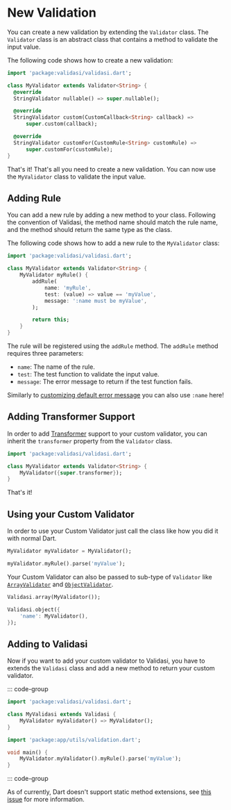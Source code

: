 # New Validation

You can create a new validation by extending the `Validator` class. The `Validator` class is an abstract class that contains a method to validate the input value.

The following code shows how to create a new validation:

```dart
import 'package:validasi/validasi.dart';

class MyValidator extends Validator<String> {
  @override
  StringValidator nullable() => super.nullable();

  @override
  StringValidator custom(CustomCallback<String> callback) =>
      super.custom(callback);

  @override
  StringValidator customFor(CustomRule<String> customRule) =>
      super.customFor(customRule);
}
```

That's it! That's all you need to create a new validation. You can now use the `MyValidator` class to validate the input value.

## Adding Rule

You can add a new rule by adding a new method to your class. Following the convention of Validasi, the method name should match the rule name, and the method should return the same type as the class.

The following code shows how to add a new rule to the `MyValidator` class:

```dart
import 'package:validasi/validasi.dart';

class MyValidator extends Validator<String> {
    MyValidator myRule() {
        addRule(
            name: 'myRule',
            test: (value) => value == 'myValue',
            message: ':name must be myValue',
        );

        return this;
    }
}
```

The rule will be registered using the `addRule` method. The `addRule` method requires three parameters:

- `name`: The name of the rule.
- `test`: The test function to validate the input value.
- `message`: The error message to return if the test function fails.

Similarly to [customizing default error message](/guide/basic-concept.html#replacing-default-message) you can also use `:name` here!

## Adding Transformer Support

In order to add [Transformer](/guide/transformer) support to your custom validator, you can inherit the `transformer` property from the `Validator` class.

```dart
import 'package:validasi/validasi.dart';

class MyValidator extends Validator<String> {
    MyValidator({super.transformer});
}
```

That's it!

## Using your Custom Validator

In order to use your Custom Validator just call the class like how you did it with normal Dart.

```dart
MyValidator myValidator = MyValidator();

myValidator.myRule().parse('myValue');
```

Your Custom Validator can also be passed to sub-type of `Validator` like [`ArrayValidator`](/types/array) and [`ObjectValidator`](/types/object).

```dart
Validasi.array(MyValidator());

Validasi.object({
    'name': MyValidator(),
});
```

## Adding to Validasi

Now if you want to add your custom validator to Validasi, you have to extends the `Validasi` class and add a new method to return your custom validator.

::: code-group
```dart [utils/validation.dart]
import 'package:validasi/validasi.dart';

class MyValidasi extends Validasi {
    MyValidator myValidator() => MyValidator();
}
```

```dart [main.dart]
import 'package:app/utils/validation.dart';

void main() {
    MyValidator.myValidator().myRule().parse('myValue');
}
```
::: code-group

As of currently, Dart doesn't support static method extensions, see [this issue](https://github.com/dart-lang/language/issues/723) for more information.